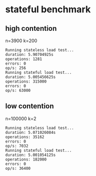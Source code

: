 # stateful benchmark

## high contention

n=3900 k=200

```
Running stateless load test...
duration: 5.90704925s
operations: 1281
errors: 0
op/s: 256
Running stateful load test...
duration: 5.005456625s
operations: 315000
errors: 0
op/s: 63000
```

## low contention

n=100000 k=2

```
Running stateless load test...
duration: 5.071026084s
operations: 35162
errors: 0
op/s: 7032
Running stateful load test...
duration: 5.001054125s
operations: 182000
errors: 0
op/s: 36400
```
